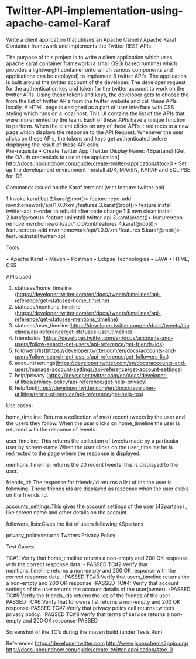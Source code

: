 # Twitter-API-implementation-using-apache-camel-Karaf

Write a client application that utilizes an Apache Camel / Apache Karaf Container framework and implements the Twitter REST APIs	

The purpose of this project is to write a client application which uses apache karaf container framework (a small OSGi based runtime) which provides a lightweight container onto which various components and applications can be deployed) to implement 8 twitter API’s. The application is built around the twitter account of the developer. The developer request for the authentication key and token for the twitter account to work on the twitter APIs. Using these tokens and keys, the developer gets to choose the from the list of twitter APIs from the twitter website and call these APIs locally. A HTML page is designed as a part of user interface with CSS styling which runs on a local host. This UI contains the list of the APIs that were implemented by the team. Each of these APIs have a unique function to perform. When the client clicks on any of these API’s it redirects to a new page which displays the response to the API Request. Whenever the user clicks on these APIs, the tokens and keys get authenticated before displaying the result of these API calls.  
Pre-requisite
•	Create Twitter App (Twitter Display Name: 4Spartans) [Get the OAuth credentials to use in the application]
               http://docs.inboundnow.com/guide/create-twitter-application/#toc-0
•	Set up the development environment - install JDK, MAVEN, KARAF and ECLIPSE for IDE 

Commands issued on the Karaf terminal (w.r.t feature: twitter-api)

1.Invoke karaf.bat
2.karaf@root()> feature:repo-add mvn:homework/api/1.0.0/xml/features
3.karaf@root()> feature:install twitter-api
In-order to rebuild after code change 
1.$ mvn clean install
2.karaf@root()> feature:uninstall twitter-api
3.karaf@root()> feature:repo-remove mvn:homework/api/1.0.0/xml/features
4.karaf@root()> feature:repo-add mvn:homework/api/1.0.0/xml/features
5.karaf@root()> feature:install twitter-api

Tools

•	Apache Karaf
•	Maven 
•	Postman
•	Eclipse
Technologies 
•	JAVA
•	HTML, CSS

API’s used
1.	statuses/home_timeline (https://developer.twitter.com/en/docs/tweets/timelines/api-reference/get-statuses-home_timeline)
2.	statuses/mentions_timeline (https://developer.twitter.com/en/docs/tweets/timelines/api-reference/get-statuses-mentions_timeline)
3.	statuses/user_timeline(https://developer.twitter.com/en/docs/tweets/timelines/api-reference/get-statuses-user_timeline)      
4.	friends/ids (https://developer.twitter.com/en/docs/accounts-and-users/follow-search-get-users/api-reference/get-friends-ids)
5.	followers/list(https://developer.twitter.com/en/docs/accounts-and-users/follow-search-get-users/api-reference/get-followers-list)
6.	account/settings(https://developer.twitter.com/en/docs/accounts-and-users/manage-account-settings/api-reference/get-account-settings)
7.	help/privacy (https://developer.twitter.com/en/docs/developer-utilities/privacy-policy/api-reference/get-help-privacy)
8.	help/tos(https://developer.twitter.com/en/docs/developer-utilities/terms-of-service/api-reference/get-help-tos)


 
Use cases:

home_timeline: Returns a collection of most recent tweets by the user and the users they follow. When the user clicks on home_timeline the user is returned with the response of tweets.

user_timeline: This returns the collection of tweets made by a particular user by screen-name.When the user clicks on the user_timeline he is redirected to the page where the response is displayed.
 
mentions_timeline: returns the 20 recent tweets ,this is displayed to the user.

friends_id: The response for friends/id returns a list of ids the user is following. These friends ids are displayed as response when the user clicks on the friends_id.  

accounts_settings:This gives the account settings of the user (4Spartans) , like screen name and other details on the account. 
 
followers_lists:Gives the list of users following 4Spartans
 
privacy_policy:returns Twitters Privacy Policy
 
Test Cases:

TC#1: Verify that home_timeline returns a non-empty and 200 OK response with the correct response data. - PASSED
TC#2:Verify that mentions_timeline returns a non-empty and 200 OK response with the correct response data. -PASSED
TC#3:Verify that users_timeline returns the a non-empty and 200 OK response -PASSED
TC#4: Verify that account settings of the user returns the account details of the user(owner). -PASSED
TC#5:Verify the friends_ids returns the ids of the friends of the user. -PASSED
TC#6:Verify that followers list returns a non-empty and 200 OK response-PASSED
TC#7:Verify that privacy policy call returns twitters privacy policy. -PASSED
TC#8:Verify that terms of service returns a non-empty and 200 OK response-PASSED


Screenshot of the TC’s during the maven build (under Tests Run)

 

References
https://developer.twitter.com
http://www.jsonschema2pojo.org/
http://docs.inboundnow.com/guide/create-twitter-application/#toc-0


